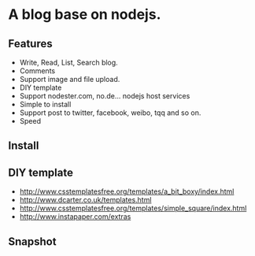 # A blog base on nodejs.

## Features

 * Write, Read, List, Search blog.
 * Comments
 * Support image and file upload.
 * DIY template
 * Support nodester.com, no.de... nodejs host services
 * Simple to install
 * Support post to twitter, facebook, weibo, tqq and so on.
 * Speed
 
## Install

## DIY template 

 * http://www.csstemplatesfree.org/templates/a_bit_boxy/index.html
 * http://www.dcarter.co.uk/templates.html
 * http://www.csstemplatesfree.org/templates/simple_square/index.html
 * http://www.instapaper.com/extras

## Snapshot

 